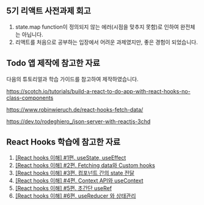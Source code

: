 ## 5기 리액트 사전과제 회고
1. state.map function이 정의되지 않는 에러(시점을 맞추지 못함)로 인하여 완전체는 아닙니다.
2. 리액트를 처음으로 공부하는 입장에서 어려운 과제였지만, 좋은 경험이 되었습니다.

## Todo 앱 제작에 참고한 자료

다음의 튜토리얼과 학습 가이드를 참고하여 제작하였습니다.

https://scotch.io/tutorials/build-a-react-to-do-app-with-react-hooks-no-class-components

https://www.robinwieruch.de/react-hooks-fetch-data/

https://dev.to/rodeghiero_/json-server-with-reactjs-3chd

## React Hooks 학습에 참고한 자료

1. [[React hooks 이해] #1편. useState, useEffect](https://www.youtube.com/watch?v=y52Av3JxNW4)
2. [[React hooks 이해] #2편. Fetching data와 Custom hooks](https://www.youtube.com/watch?v=vKllPC06al0)
3. [[React hooks 이해] #3편. 컴포넌트 간의 state 전달](https://www.youtube.com/watch?v=Kk64DamLyHs)
4. [[React hooks 이해] #4편. Context API와 useContext](https://www.youtube.com/watch?v=NHYC-KIri34)
5. [[React hooks 이해] #5편. 초간단 useRef](https://www.youtube.com/watch?v=UfCxCaqwPEM)
6. [[React hooks 이해] #6편. useReducer 와 상태관리](https://www.youtube.com/watch?v=UU3jjRwjayg)
